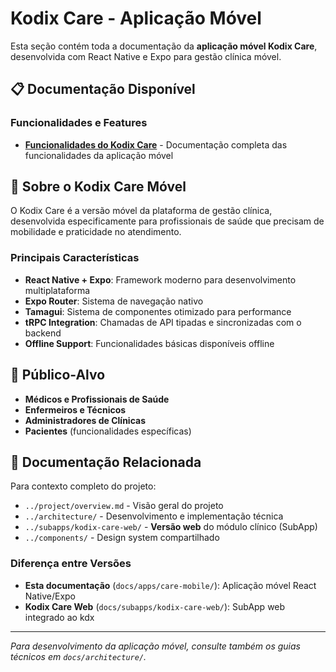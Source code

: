 # Kodix Care - Aplicação Móvel

Esta seção contém toda a documentação da **aplicação móvel Kodix Care**, desenvolvida com React Native e Expo para gestão clínica móvel.

## 📋 Documentação Disponível

### Funcionalidades e Features

- **[Funcionalidades do Kodix Care](./funcionalidades-kodix-care.md)** - Documentação completa das funcionalidades da aplicação móvel

## 📱 Sobre o Kodix Care Móvel

O Kodix Care é a versão móvel da plataforma de gestão clínica, desenvolvida especificamente para profissionais de saúde que precisam de mobilidade e praticidade no atendimento.

### Principais Características

- **React Native + Expo**: Framework moderno para desenvolvimento multiplataforma
- **Expo Router**: Sistema de navegação nativo
- **Tamagui**: Sistema de componentes otimizado para performance
- **tRPC Integration**: Chamadas de API tipadas e sincronizadas com o backend
- **Offline Support**: Funcionalidades básicas disponíveis offline

## 🎯 Público-Alvo

- **Médicos e Profissionais de Saúde**
- **Enfermeiros e Técnicos**
- **Administradores de Clínicas**
- **Pacientes** (funcionalidades específicas)

## 📖 Documentação Relacionada

Para contexto completo do projeto:

- `../project/overview.md` - Visão geral do projeto
- `../architecture/` - Desenvolvimento e implementação técnica
- `../subapps/kodix-care-web/` - **Versão web** do módulo clínico (SubApp)
- `../components/` - Design system compartilhado

### Diferença entre Versões

- **Esta documentação** (`docs/apps/care-mobile/`): Aplicação móvel React Native/Expo
- **Kodix Care Web** (`docs/subapps/kodix-care-web/`): SubApp web integrado ao kdx

---

_Para desenvolvimento da aplicação móvel, consulte também os guias técnicos em `docs/architecture/`._
